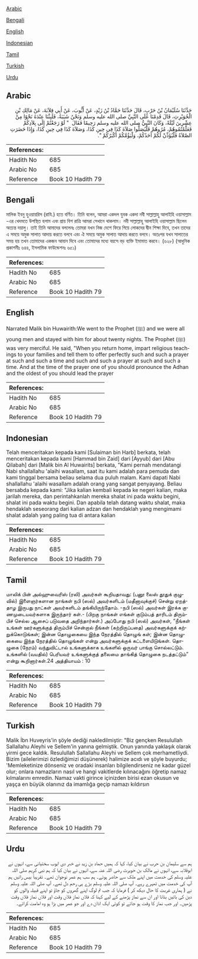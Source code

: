 [Arabic](#arabic)

[Bengali](#bengali)

[English](#english)

[Indonesian](#indonesian)

[Tamil](#tamil)

[Turkish](#turkish)

[Urdu](#urdu)

## Arabic


<div dir="rtl" lang="ar" style={{fontSize:'larger',backgroundColor:'#f8f9fa',padding:20}}>
حَدَّثَنَا سُلَيْمَانُ بْنُ حَرْبٍ، قَالَ حَدَّثَنَا حَمَّادُ بْنُ زَيْدٍ، عَنْ أَيُّوبَ، عَنْ أَبِي قِلاَبَةَ، عَنْ مَالِكِ بْنِ الْحُوَيْرِثِ، قَالَ قَدِمْنَا عَلَى النَّبِيِّ صلى الله عليه وسلم وَنَحْنُ شَبَبَةٌ، فَلَبِثْنَا عِنْدَهُ نَحْوًا مِنْ عِشْرِينَ لَيْلَةً، وَكَانَ النَّبِيُّ صلى الله عليه وسلم رَحِيمًا فَقَالَ ‏ "‏ لَوْ رَجَعْتُمْ إِلَى بِلاَدِكُمْ فَعَلَّمْتُمُوهُمْ، مُرُوهُمْ فَلْيُصَلُّوا صَلاَةَ كَذَا فِي حِينِ كَذَا، وَصَلاَةَ كَذَا فِي حِينِ كَذَا، وَإِذَا حَضَرَتِ الصَّلاَةُ فَلْيُؤَذِّنْ لَكُمْ أَحَدُكُمْ، وَلْيَؤُمَّكُمْ أَكْبَرُكُمْ ‏"‏‏.‏
</div>
<div style={{backgroundColor:'#f8f9fa',padding:20, marginBottom: 10}}><table> <thead> <tr> <th>References:</th> <th></th> </tr> </thead> <tbody><tr><td>Hadith No</td><td>685</td></tr><tr><td>Arabic No</td><td>685</td></tr><tr><td>Reference</td><td>Book 10 Hadith 79</td></tr></tbody></table></div>

## Bengali


<div dir="ltr" lang="bn" style={{fontSize:'larger',backgroundColor:'#f8f9fa',padding:20}}>
মালিক ইবনু হুওয়ায়রিস (রাযি.) হতে বর্ণিত। তিনি বলেন, আমরা একদল যুবক একদা নবী সাল্লাল্লাহু আলাইহি ওয়াসাল্লাম -এর খেদমতে উপস্থিত হলাম এবং প্রায় বিশ রাত্রি আমরা সেখানে থাকলাম। নবী সাল্লাল্লাহু আলাইহি ওয়াসাল্লাম ছিলেন অত্যন্ত দয়ালু। তাই তিনি আমাদের বললেনঃ তোমরা যখন নিজ দেশে ফিরে গিয়ে লোকদের দ্বীন শিক্ষা দিবে, তখন তাদের এ সময়ে অমুক সালাত আদায় করতে বলবে এবং ঐ সময়ে অমুক সালাত আদায় করতে বলবে। অতঃপর যখন সালাতের সময় হয় তখন তোমাদের একজন আযান দিবে এবং তোমাদের মধ্যে বয়সে বড় ব্যক্তি ইমামাত করবে। (৬২৮) (আধুনিক প্রকাশনীঃ ৬৪৪, ইসলামিক ফাউন্ডেশনঃ ৬৫১)
</div>
<div style={{backgroundColor:'#f8f9fa',padding:20, marginBottom: 10}}><table> <thead> <tr> <th>References:</th> <th></th> </tr> </thead> <tbody><tr><td>Hadith No</td><td>685</td></tr><tr><td>Arabic No</td><td>685</td></tr><tr><td>Reference</td><td>Book 10 Hadith 79</td></tr></tbody></table></div>

## English


<div dir="ltr" lang="en" style={{fontSize:'larger',backgroundColor:'#f8f9fa',padding:20}}>
Narrated Malik bin Huwairith:We went to the Prophet (ﷺ) and we were all young men and stayed with him for about twenty nights. The Prophet (ﷺ) was very merciful. He said, "When you return home, impart religious teachings to your families and tell them to offer perfectly such and such a prayer at such and such a time and such and such a prayer at such and such a time. And at the time of the prayer one of you should pronounce the Adhan and the oldest of you should lead the prayer
</div>
<div style={{backgroundColor:'#f8f9fa',padding:20, marginBottom: 10}}><table> <thead> <tr> <th>References:</th> <th></th> </tr> </thead> <tbody><tr><td>Hadith No</td><td>685</td></tr><tr><td>Arabic No</td><td>685</td></tr><tr><td>Reference</td><td>Book 10 Hadith 79</td></tr></tbody></table></div>

## Indonesian


<div dir="ltr" lang="id" style={{fontSize:'larger',backgroundColor:'#f8f9fa',padding:20}}>
Telah menceritakan kepada kami [Sulaiman bin Harb] berkata, telah menceritakan kepada kami [Hammad bin Zaid] dari [Ayyub] dari [Abu Qilabah] dari [Malik bin Al Huwairits] berkata, "Kami pernah mendatangi Nabi shallallahu 'alaihi wasallam, saat itu kami adalah para pemuda dan kami tinggal bersama beliau selama dua puluh malam. Kami dapati Nabi shallallahu 'alaihi wasallam adalah orang yang sangat penyayang. Beliau bersabda kepada kami: "Jika kalian kembali kepada ke negeri kalian, maka jarilah mereka, dan perintahkanlah mereka shalat ini pada waktu begini, shalat ini pada waktu begini. Dan apabila telah datang waktu shalat, maka hendaklah seseorang dari kalian adzan dan hendaklah yang mengimami shalat adalah yang paling tua di antara kalian
</div>
<div style={{backgroundColor:'#f8f9fa',padding:20, marginBottom: 10}}><table> <thead> <tr> <th>References:</th> <th></th> </tr> </thead> <tbody><tr><td>Hadith No</td><td>685</td></tr><tr><td>Arabic No</td><td>685</td></tr><tr><td>Reference</td><td>Book 10 Hadith 79</td></tr></tbody></table></div>

## Tamil


<div dir="ltr" lang="ta" style={{fontSize:'larger',backgroundColor:'#f8f9fa',padding:20}}>
மாலிக் பின் அல்ஹுவைரிஸ் (ரலி) அவர்கள் கூறியதாவது: (பனூ லைஸ் தூதுக் குழுவில்) இளைஞர்களான நாங்கள் நபி (ஸல்) அவர்களிடம் (மதீனாவுக்குச்) சென்று ஏறத்தாழ இருபது நாட்கள் அவர்களிடம் தங்கியிருந்தோம். -நபி (ஸல்) அவர்கள் இரக்க குணமுடையவர்களாக இருந்தார் கள்.- (பிறகு நாங்கள் எங்கள் குடும்பத் தாரிடம் திரும்பிச் செல்ல ஆசைப் படுவதை அறிந்தார்கள்.) அப்போது நபி (ஸல்) அவர்கள், “நீங்கள் உங்கள் ஊர்களுக்குத் திரும்பிச் சென்றால் நீங்கள் (கற்றிருப்பதை) அவர்களுக்குக் கற்றுக்கொடுங்கள்; இன்ன தொழுகையை இந்த நேரத்தில் தொழுங் கள்; இன்ன தொழுகையை இந்த நேரத்தில் தொழுங்கள் என்று அவர்களுக்குக் கட்டளையிடுங்கள். தொழுகை (நேரம்) வந்துவிட்டால் உங்களுக்காக உங்களில் ஒருவர் பாங்கு சொல்லட்டும். உங்களில் (வயதில்) பெரியவர் உங்களுக்குத் தலைமை தாங்கித் தொழுகை நடத்தட்டும்” என்று கூறினார்கள்.24 அத்தியாயம் : 10
</div>
<div style={{backgroundColor:'#f8f9fa',padding:20, marginBottom: 10}}><table> <thead> <tr> <th>References:</th> <th></th> </tr> </thead> <tbody><tr><td>Hadith No</td><td>685</td></tr><tr><td>Arabic No</td><td>685</td></tr><tr><td>Reference</td><td>Book 10 Hadith 79</td></tr></tbody></table></div>

## Turkish


<div dir="ltr" lang="tr" style={{fontSize:'larger',backgroundColor:'#f8f9fa',padding:20}}>
Malik İbn Huveyris'in şöyle dediği nakledilmiştir: "Biz gençken Resulullah Sallallahu Aleyhi ve Sellem'in yanına gelmiştik. Onun yanında yaklaşık olarak yirmi gece kaldık. Resulullah Sallallahu Aleyhi ve Sellem çok merha­metliydi. Bizim (ailelerimizi özlediğimizi düşünerek) halimize acıdı ve şöyle buyurdu; 'Memleketinize dönseniz ve oradaki insanları bilgilendirseniz ne kadar güzel olur; onlara namazların nasıl ve hangi vakitlerde kılınacağını öğretip namaz kılmalarını emredin. Namaz vakti girince içinizden birisi ezan okusun ve yaşça en büyük olanınız da imamlığa geçip namazı kıldırsın
</div>
<div style={{backgroundColor:'#f8f9fa',padding:20, marginBottom: 10}}><table> <thead> <tr> <th>References:</th> <th></th> </tr> </thead> <tbody><tr><td>Hadith No</td><td>685</td></tr><tr><td>Arabic No</td><td>685</td></tr><tr><td>Reference</td><td>Book 10 Hadith 79</td></tr></tbody></table></div>

## Urdu


<div dir="rtl" lang="ur" style={{fontSize:'larger',backgroundColor:'#f8f9fa',padding:20}}>
ہم سے سلیمان بن حرب نے بیان کیا، کہا کہ ہمیں حماد بن زید نے خبر دی ایوب سختیانی سے، انہوں نے ابوقلابہ سے، انہوں نے مالک بن حویرث رضی اللہ عنہ سے، انہوں نے بیان کیا کہ ہم نبی کریم صلی اللہ علیہ وسلم کی خدمت میں اپنے ملک سے حاضر ہوئے۔ ہم سب ہم عمر نوجوان تھے۔ تقریباً بیس راتیں ہم آپ کی خدمت میں ٹھہرے رہے۔ آپ صلی اللہ علیہ وسلم بڑے ہی رحم دل تھے۔ آپ صلی اللہ علیہ وسلم نے ( ہماری غربت کا حال دیکھ کر ) فرمایا کہ جب تم لوگ اپنے گھروں کو جاؤ تو اپنے قبیلہ والوں کو دین کی باتیں بتانا اور ان سے نماز پڑھنے کے لیے کہنا کہ فلاں نماز فلاں وقت اور فلاں نماز فلاں وقت پڑھیں۔ اور جب نماز کا وقت ہو جائے تو کوئی ایک اذان دے اور جو عمر میں بڑا ہو وہ امامت کرائے۔
</div>
<div style={{backgroundColor:'#f8f9fa',padding:20, marginBottom: 10}}><table> <thead> <tr> <th>References:</th> <th></th> </tr> </thead> <tbody><tr><td>Hadith No</td><td>685</td></tr><tr><td>Arabic No</td><td>685</td></tr><tr><td>Reference</td><td>Book 10 Hadith 79</td></tr></tbody></table></div>